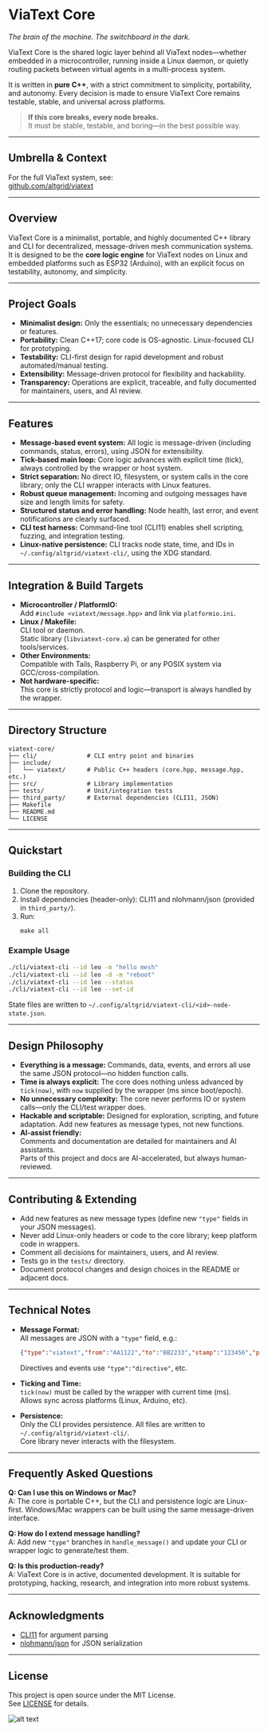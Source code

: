 
# ViaText Core

*The brain of the machine. The switchboard in the dark.*

ViaText Core is the shared logic layer behind all ViaText nodes—whether embedded in a microcontroller, running inside a Linux daemon, or quietly routing packets between virtual agents in a multi-process system.

It is written in **pure C++**, with a strict commitment to simplicity, portability, and autonomy. Every decision is made to ensure ViaText Core remains testable, stable, and universal across platforms.

> **If this core breaks, every node breaks.**  
> It must be stable, testable, and boring—in the best possible way.

---

## Umbrella & Context

For the full ViaText system, see:  
[github.com/altgrid/viatext](https://github.com/altgrid/viatext)

---

## Overview

ViaText Core is a minimalist, portable, and highly documented C++ library and CLI for decentralized, message-driven mesh communication systems.  
It is designed to be the **core logic engine** for ViaText nodes on Linux and embedded platforms such as ESP32 (Arduino), with an explicit focus on testability, autonomy, and simplicity.

---

## Project Goals

- **Minimalist design:** Only the essentials; no unnecessary dependencies or features.
- **Portability:** Clean C++17; core code is OS-agnostic. Linux-focused CLI for prototyping.
- **Testability:** CLI-first design for rapid development and robust automated/manual testing.
- **Extensibility:** Message-driven protocol for flexibility and hackability.
- **Transparency:** Operations are explicit, traceable, and fully documented for maintainers, users, and AI review.

---

## Features

- **Message-based event system:** All logic is message-driven (including commands, status, errors), using JSON for extensibility.
- **Tick-based main loop:** Core logic advances with explicit time (tick), always controlled by the wrapper or host system.
- **Strict separation:** No direct IO, filesystem, or system calls in the core library; only the CLI wrapper interacts with Linux features.
- **Robust queue management:** Incoming and outgoing messages have size and length limits for safety.
- **Structured status and error handling:** Node health, last error, and event notifications are clearly surfaced.
- **CLI test harness:** Command-line tool (CLI11) enables shell scripting, fuzzing, and integration testing.
- **Linux-native persistence:** CLI tracks node state, time, and IDs in `~/.config/altgrid/viatext-cli/`, using the XDG standard.

---

## Integration & Build Targets

- **Microcontroller / PlatformIO:**  
  Add `#include <viatext/message.hpp>` and link via `platformio.ini`.
- **Linux / Makefile:**  
  CLI tool or daemon.  
  Static library (`libviatext-core.a`) can be generated for other tools/services.
- **Other Environments:**  
  Compatible with Tails, Raspberry Pi, or any POSIX system via GCC/cross-compilation.
- **Not hardware-specific:**  
  This core is strictly protocol and logic—transport is always handled by the wrapper.

---

## Directory Structure

```
viatext-core/
├── cli/              # CLI entry point and binaries
├── include/
│   └── viatext/      # Public C++ headers (core.hpp, message.hpp, etc.)
├── src/              # Library implementation
├── tests/            # Unit/integration tests
├── third_party/      # External dependencies (CLI11, JSON)
├── Makefile
├── README.md
└── LICENSE
```

---

## Quickstart

### Building the CLI

1. Clone the repository.
2. Install dependencies (header-only): CLI11 and nlohmann/json (provided in `third_party/`).
3. Run:
   ```
   make all
   ```

### Example Usage

```sh
./cli/viatext-cli --id leo -m "hello mesh"
./cli/viatext-cli --id leo -d -m "reboot"
./cli/viatext-cli --id leo --status
./cli/viatext-cli --id leo --set-id
```

State files are written to `~/.config/altgrid/viatext-cli/<id>-node-state.json`.

---

## Design Philosophy

- **Everything is a message:** Commands, data, events, and errors all use the same JSON protocol—no hidden function calls.
- **Time is always explicit:** The core does nothing unless advanced by `tick(now)`, with `now` supplied by the wrapper (ms since boot/epoch).
- **No unnecessary complexity:** The core never performs IO or system calls—only the CLI/test wrapper does.
- **Hackable and scriptable:** Designed for exploration, scripting, and future adaptation. Add new features as message types, not new functions.
- **AI-assist friendly:**  
  Comments and documentation are detailed for maintainers and AI assistants.  
  Parts of this project and docs are AI-accelerated, but always human-reviewed.

---

## Contributing & Extending

- Add new features as new message types (define new `"type"` fields in your JSON messages).
- Never add Linux-only headers or code to the core library; keep platform code in wrappers.
- Comment all decisions for maintainers, users, and AI review.
- Tests go in the `tests/` directory.
- Document protocol changes and design choices in the README or adjacent docs.

---

## Technical Notes

- **Message Format:**  
  All messages are JSON with a `"type"` field, e.g.:
  ```json
  {"type":"viatext","from":"AA1122","to":"BB2233","stamp":"123456","payload":"hello"}
  ```
  Directives and events use `"type":"directive"`, etc.

- **Ticking and Time:**  
  `tick(now)` must be called by the wrapper with current time (ms).  
  Allows sync across platforms (Linux, Arduino, etc).

- **Persistence:**  
  Only the CLI provides persistence. All files are written to `~/.config/altgrid/viatext-cli/`.  
  Core library never interacts with the filesystem.

---

## Frequently Asked Questions

**Q: Can I use this on Windows or Mac?**  
A: The core is portable C++, but the CLI and persistence logic are Linux-first. Windows/Mac wrappers can be built using the same message-driven interface.

**Q: How do I extend message handling?**  
A: Add new `"type"` branches in `handle_message()` and update your CLI or wrapper logic to generate/test them.

**Q: Is this production-ready?**  
A: ViaText Core is in active, documented development. It is suitable for prototyping, hacking, research, and integration into more robust systems.

---

## Acknowledgments

- [CLI11](https://github.com/CLIUtils/CLI11) for argument parsing
- [nlohmann/json](https://github.com/nlohmann/json) for JSON serialization

---

## License

This project is open source under the MIT License.  
See [LICENSE](LICENSE) for details.


![alt text](viatext.png)
